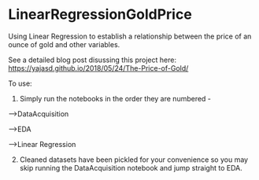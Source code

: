 # LinearRegressionGoldPrice
Using Linear Regression to establish a relationship between the price of an ounce of gold and other variables.

See a detailed blog post disussing this project here:
https://yajasd.github.io/2018/05/24/The-Price-of-Gold/

To use:

1. Simply run the notebooks in the order they are numbered -

  -->DataAcquisition
  
  -->EDA
  
  -->Linear Regression
  
2. Cleaned datasets have been pickled for your convenience so you may skip running the DataAcquisition notebook and jump straight to EDA.
